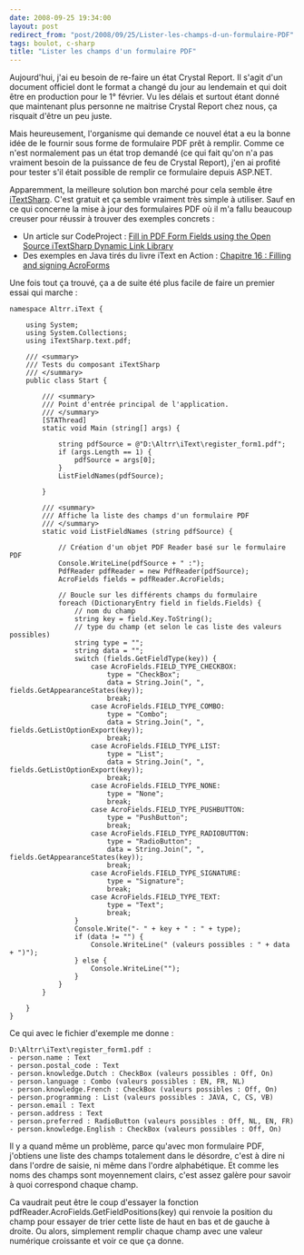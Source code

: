 ```yaml
---
date: 2008-09-25 19:34:00
layout: post
redirect_from: "post/2008/09/25/Lister-les-champs-d-un-formulaire-PDF"
tags: boulot, c-sharp
title: "Lister les champs d'un formulaire PDF"
---
```


Aujourd'hui, j'ai eu besoin de re-faire un état Crystal Report. Il s'agit
d'un document officiel dont le format a changé du jour au lendemain et qui doit
être en production pour le 1° février. Vu les délais et surtout étant donné que
maintenant plus personne ne maitrise Crystal Report chez nous, ça risquait
d'être un peu juste.

Mais heureusement, l'organisme qui demande ce nouvel état a eu la bonne idée
de le fournir sous forme de formulaire PDF prêt à remplir. Comme ce n'est
normalement pas un état trop demandé (ce qui fait qu'on n'a pas vraiment besoin
de la puissance de feu de Crystal Report), j'en ai profité pour tester s'il
était possible de remplir ce formulaire depuis ASP.NET.

Apparemment, la meilleure solution bon marché pour cela semble être [iTextSharp](http://itextsharp.sourceforge.net/). C'est gratuit et ça semble
vraiment très simple à utiliser. Sauf en ce qui concerne la mise à jour des
formulaires PDF où il m'a fallu beaucoup creuser pour réussir à trouver des
exemples concrets :

* Un article sur CodeProject : [Fill in PDF Form
Fields using the Open Source iTextSharp Dynamic Link Library](http://www.codeproject.com/KB/cs/FillFormFieldsOfPDFs.aspx)
* Des exemples en Java tirés du livre iText en Action : [Chapitre
16 : Filling and signing AcroForms](http://www.1t3xt.info/examples/browse/?page=example&amp;id=250)

Une fois tout ça trouvé, ça a de suite été plus facile de faire un premier
essai qui marche :

```
namespace Altrr.iText {

    using System;
    using System.Collections;
    using iTextSharp.text.pdf;

    /// <summary>
    /// Tests du composant iTextSharp
    /// </summary>
    public class Start {

        /// <summary>
        /// Point d'entrée principal de l'application.
        /// </summary>
        [STAThread]
        static void Main (string[] args) {

            string pdfSource = @"D:\Altrr\iText\register_form1.pdf";
            if (args.Length == 1) {
                pdfSource = args[0];
            }
            ListFieldNames(pdfSource);

        }

        /// <summary>
        /// Affiche la liste des champs d'un formulaire PDF
        /// </summary>
        static void ListFieldNames (string pdfSource) {

            // Création d'un objet PDF Reader basé sur le formulaire PDF
            Console.WriteLine(pdfSource + " :");
            PdfReader pdfReader = new PdfReader(pdfSource);
            AcroFields fields = pdfReader.AcroFields;

            // Boucle sur les différents champs du formulaire
            foreach (DictionaryEntry field in fields.Fields) {
                // nom du champ
                string key = field.Key.ToString();
                // type du champ (et selon le cas liste des valeurs possibles)
                string type = "";
                string data = "";
                switch (fields.GetFieldType(key)) {
                    case AcroFields.FIELD_TYPE_CHECKBOX:
                        type = "CheckBox";
                        data = String.Join(", ", fields.GetAppearanceStates(key));
                        break;
                    case AcroFields.FIELD_TYPE_COMBO:
                        type = "Combo";
                        data = String.Join(", ", fields.GetListOptionExport(key));
                        break;
                    case AcroFields.FIELD_TYPE_LIST:
                        type = "List";
                        data = String.Join(", ", fields.GetListOptionExport(key));
                        break;
                    case AcroFields.FIELD_TYPE_NONE:
                        type = "None";
                        break;
                    case AcroFields.FIELD_TYPE_PUSHBUTTON:
                        type = "PushButton";
                        break;
                    case AcroFields.FIELD_TYPE_RADIOBUTTON:
                        type = "RadioButton";
                        data = String.Join(", ", fields.GetAppearanceStates(key));
                        break;
                    case AcroFields.FIELD_TYPE_SIGNATURE:
                        type = "Signature";
                        break;
                    case AcroFields.FIELD_TYPE_TEXT:
                        type = "Text";
                        break;
                }
                Console.Write("- " + key + " : " + type);
                if (data != "") {
                    Console.WriteLine(" (valeurs possibles : " + data + ")");
                } else {
                    Console.WriteLine("");
                }
            }
        }

    }
}
```

Ce qui avec le fichier d'exemple me donne :

```
D:\Altrr\iText\register_form1.pdf :
- person.name : Text
- person.postal_code : Text
- person.knowledge.Dutch : CheckBox (valeurs possibles : Off, On)
- person.language : Combo (valeurs possibles : EN, FR, NL)
- person.knowledge.French : CheckBox (valeurs possibles : Off, On)
- person.programming : List (valeurs possibles : JAVA, C, CS, VB)
- person.email : Text
- person.address : Text
- person.preferred : RadioButton (valeurs possibles : Off, NL, EN, FR)
- person.knowledge.English : CheckBox (valeurs possibles : Off, On)
```

Il y a quand même un problème, parce qu'avec mon formulaire PDF, j'obtiens
une liste des champs totalement dans le désordre, c'est à dire ni dans l'ordre
de saisie, ni même dans l'ordre alphabétique. Et comme les noms des champs sont
moyennement clairs, c'est assez galère pour savoir à quoi correspond chaque
champ.

Ca vaudrait peut être le coup d'essayer la fonction
pdfReader.AcroFields.GetFieldPositions(key) qui renvoie la position du champ
pour essayer de trier cette liste de haut en bas et de gauche à droite. Ou
alors, simplement remplir chaque champ avec une valeur numérique croissante et
voir ce que ça donne.
